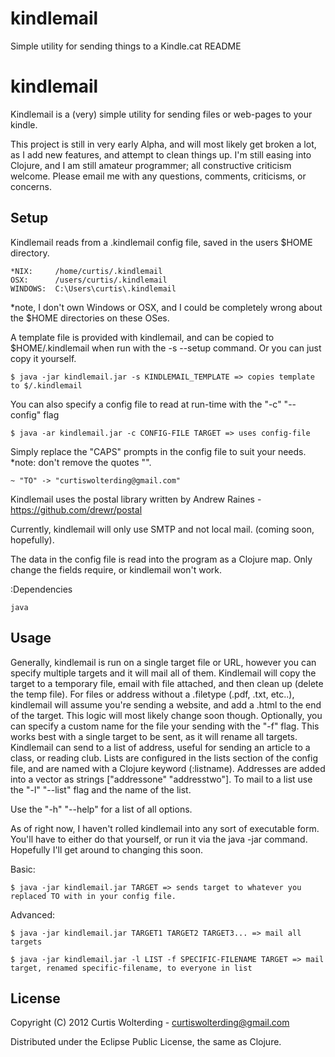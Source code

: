 kindlemail
==========

Simple utility for sending things to a Kindle.cat README
# kindlemail

Kindlemail is a (very) simple utility for sending files or web-pages to your kindle. 

This project is still in very early Alpha, and will most likely get broken a lot, as I add new features, and attempt to clean things up. I'm still easing into Clojure, and I am still amateur programmer; all constructive criticism welcome. Please email me with any questions, comments, criticisms, or concerns.

## Setup

Kindlemail reads from a .kindlemail config file, saved in the users $HOME directory.

    *NIX:     /home/curtis/.kindlemail
    OSX:      /users/curtis/.kindlemail
    WINDOWS:  C:\Users\curtis\.kindlemail

*note, I don't own Windows or OSX, and I could be completely wrong about the $HOME directories on these OSes.

A template file is provided with kindlemail, and can be copied to $HOME/.kindlemail when run with the -s --setup command.
Or you can just copy it yourself. 

    $ java -jar kindlemail.jar -s KINDLEMAIL_TEMPLATE => copies template to $/.kindlemail

You can also specify a config file to read at run-time with the "-c" "--config" flag

    $ java -ar kindlemail.jar -c CONFIG-FILE TARGET => uses config-file

Simply replace the "CAPS" prompts in the config file to suit your needs.
*note: don't remove the quotes "".

    ~ "TO" -> "curtiswolterding@gmail.com"

Kindlemail uses the postal library written by Andrew Raines - https://github.com/drewr/postal

Currently, kindlemail will only use SMTP and not local mail. (coming soon, hopefully).

The data in the config file is read into the program as a Clojure map. Only change the fields require, or kindlemail won't work.

:Dependencies

    java


## Usage

   Generally, kindlemail is run on a single target file or URL, however you can specify multiple targets and it will mail all of them. Kindlemail will copy the target to a temporary file, email with file attached, and then clean up (delete the temp file). For files or address without a .filetype (.pdf, .txt, etc..), kindlemail will assume you're sending a website, and add a .html to the end of the target. This logic will most likely change soon though. 
    Optionally, you can specify a custom name for the file your sending with the "-f" flag. This works best with a single target to be sent, as it will rename all targets.
    Kindlemail can send to a list of address, useful for sending an article to a class, or reading club. Lists are configured in the lists section of the config file, and are named with a Clojure keyword (:listname). Addresses are added into a vector as strings ["addressone" "addresstwo"]. To mail to a list use the "-l" "--list" flag and the name of the list. 

Use the "-h" "--help" for a list of all options.

As of right now, I haven't rolled kindlemail into any sort of executable form. You'll have to either do that yourself, or run it via the java -jar command. Hopefully I'll get around to changing this soon. 

Basic:
    
    $ java -jar kindlemail.jar TARGET => sends target to whatever you replaced TO with in your config file.

Advanced: 

    $ java -jar kindlemail.jar TARGET1 TARGET2 TARGET3... => mail all targets

    $ java -jar kindlemail.jar -l LIST -f SPECIFIC-FILENAME TARGET => mail target, renamed specific-filename, to everyone in list

## License

Copyright (C) 2012 Curtis Wolterding - curtiswolterding@gmail.com

Distributed under the Eclipse Public License, the same as Clojure.
